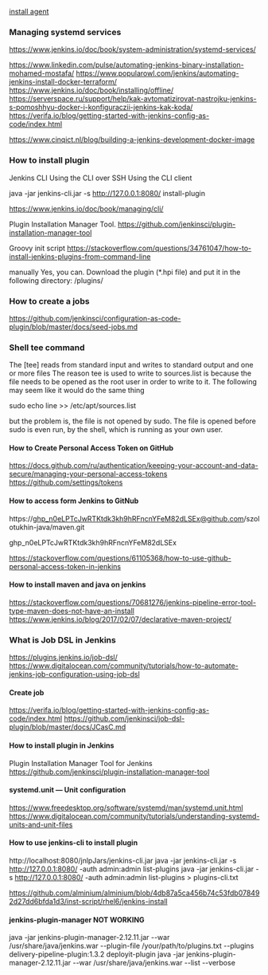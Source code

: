 [install agent](https://github.com/culmat/vagrant.jenkins.slave)

### Managing systemd services
https://www.jenkins.io/doc/book/system-administration/systemd-services/

https://www.linkedin.com/pulse/automating-jenkins-binary-installation-mohamed-mostafa/
https://www.popularowl.com/jenkins/automating-jenkins-install-docker-terraform/
https://www.jenkins.io/doc/book/installing/offline/
https://serverspace.ru/support/help/kak-avtomatizirovat-nastrojku-jenkins-s-pomoshhyu-docker-i-konfiguraczii-jenkins-kak-koda/
https://verifa.io/blog/getting-started-with-jenkins-config-as-code/index.html

https://www.cinqict.nl/blog/building-a-jenkins-development-docker-image

### How to install plugin
Jenkins CLI
    Using the CLI over SSH
    Using the CLI client

java -jar jenkins-cli.jar -s http://127.0.0.1:8080/ install-plugin <name>

https://www.jenkins.io/doc/book/managing/cli/

Plugin Installation Manager Tool.
    https://github.com/jenkinsci/plugin-installation-manager-tool

Groovy init script
    https://stackoverflow.com/questions/34761047/how-to-install-jenkins-plugins-from-command-line

manually
    Yes, you can. Download the plugin (*.hpi file) and put it in the following directory:
    <jenkinsHome>/plugins/

### How to create a jobs

https://github.com/jenkinsci/configuration-as-code-plugin/blob/master/docs/seed-jobs.md

### Shell tee command

The [tee] reads from standard input and writes to standard output and one or more files
The reason tee is used to write to sources.list is because the file needs to be opened as the root user in order to write to it.
The following may seem like it would do the same thing

sudo echo line >> /etc/apt/sources.list

but the problem is, the file is not opened by sudo.
The file is opened before sudo is even run, by the shell, which is running as your own user.

#### How to Create Personal Access Token on GitHub
https://docs.github.com/ru/authentication/keeping-your-account-and-data-secure/managing-your-personal-access-tokens
https://github.com/settings/tokens

#### How to access form Jenkins to GitNub
https://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@github.com/szolotukhin-java/maven.git

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

https://stackoverflow.com/questions/61105368/how-to-use-github-personal-access-token-in-jenkins

#### How to install maven and java on jenkins

https://stackoverflow.com/questions/70681276/jenkins-pipeline-error-tool-type-maven-does-not-have-an-install
https://www.jenkins.io/blog/2017/02/07/declarative-maven-project/

### What is Job DSL in Jenkins

https://plugins.jenkins.io/job-dsl/
https://www.digitalocean.com/community/tutorials/how-to-automate-jenkins-job-configuration-using-job-dsl

#### Create job

https://verifa.io/blog/getting-started-with-jenkins-config-as-code/index.html
https://github.com/jenkinsci/job-dsl-plugin/blob/master/docs/JCasC.md

#### How to install plugin in Jenkins

Plugin Installation Manager Tool for Jenkins
https://github.com/jenkinsci/plugin-installation-manager-tool

#### systemd.unit — Unit configuration

https://www.freedesktop.org/software/systemd/man/systemd.unit.html
https://www.digitalocean.com/community/tutorials/understanding-systemd-units-and-unit-files

#### How to use jenkins-cli to install plugin

http://localhost:8080/jnlpJars/jenkins-cli.jar
java -jar jenkins-cli.jar -s http://127.0.0.1:8080/ -auth admin:admin list-plugins
java -jar jenkins-cli.jar -s http://127.0.0.1:8080/ -auth admin:admin list-plugins > plugins-cli.txt

https://github.com/alminium/alminium/blob/4db87a5ca456b74c53fdb078492d27dd6bfda1d3/inst-script/rhel6/jenkins-install

#### jenkins-plugin-manager NOT WORKING

java -jar jenkins-plugin-manager-2.12.11.jar --war /usr/share/java/jenkins.war --plugin-file /your/path/to/plugins.txt --plugins delivery-pipeline-plugin:1.3.2 deployit-plugin
java -jar jenkins-plugin-manager-2.12.11.jar --war /usr/share/java/jenkins.war --list --verbose
